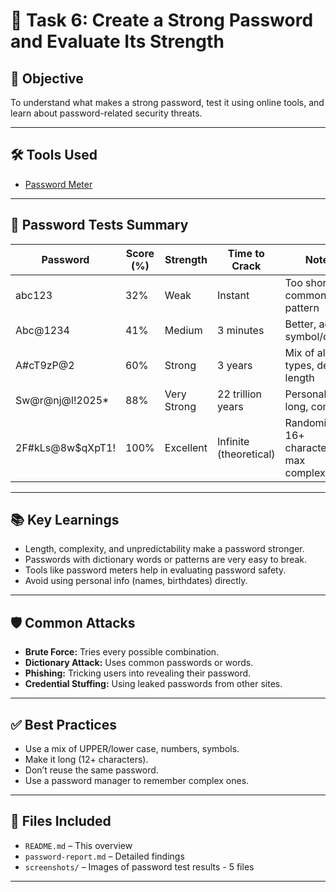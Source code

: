 # 🔐 Task 6: Create a Strong Password and Evaluate Its Strength

## 🎯 Objective
To understand what makes a strong password, test it using online tools, and learn about password-related security threats.

---

## 🛠 Tools Used
- [Password Meter](https://passwordmeter.com/)

---

## 🧪 Password Tests Summary

| Password             | Score (%) | Strength  | Time to Crack      | Notes                          |
|----------------------|-----------|-----------|--------------------|--------------------------------|
| abc123               | 32%       | Weak      | Instant            | Too short, common pattern      |
| Abc@1234             | 41%       | Medium    | 3 minutes          | Better, added symbol/capital   |
| A#cT9zP@2            | 60%       | Strong    | 3 years            | Mix of all types, decent length|
| Sw@r@nj@l!2025*      | 88%       | Very Strong | 22 trillion years | Personalized, long, complex    |
| 2F#kLs@8w$qXpT1!     | 100%      | Excellent | Infinite (theoretical) | Randomized, 16+ characters, max complexity.|
---

## 📚 Key Learnings

- Length, complexity, and unpredictability make a password stronger.
- Passwords with dictionary words or patterns are very easy to break.
- Tools like password meters help in evaluating password safety.
- Avoid using personal info (names, birthdates) directly.

---

## 🛡️ Common Attacks

- **Brute Force:** Tries every possible combination.
- **Dictionary Attack:** Uses common passwords or words.
- **Phishing:** Tricking users into revealing their password.
- **Credential Stuffing:** Using leaked passwords from other sites.

---

## ✅ Best Practices

- Use a mix of UPPER/lower case, numbers, symbols.
- Make it long (12+ characters).
- Don’t reuse the same password.
- Use a password manager to remember complex ones.

---

## 📂 Files Included

- `README.md` – This overview
- `password-report.md` – Detailed findings
- `screenshots/` – Images of password test results - 5 files

---

